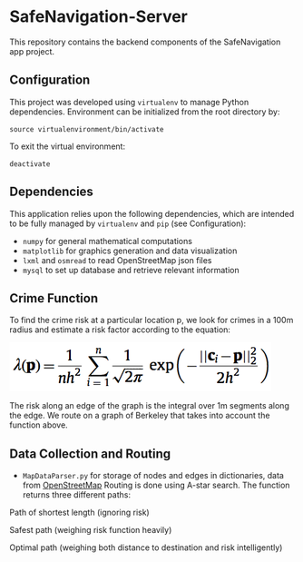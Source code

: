 # SafeNavigation-Server
This repository contains the backend components of the SafeNavigation app project.

Configuration
------------
This project was developed using `virtualenv` to manage Python dependencies. Environment can be initialized from the root directory by:
```
source virtualenvironment/bin/activate
```
To exit the virtual environment:
```
deactivate
```

Dependencies
------------
This application relies upon the following dependencies, which are intended to be fully managed by `virtualenv` and `pip` (see Configuration):
* `numpy` for general mathematical computations
* `matplotlib` for graphics generation and data visualization
* `lxml` and `osmread` to read OpenStreetMap json files
* `mysql` to set up database and retrieve relevant information

Crime Function
--------------
To find the crime risk at a particular location p, we look for crimes in a 100m radius and estimate a risk factor according to the equation:

![Gaussian Kernel](https://github.com/hbhargava7/NorthStar-Server/blob/master/images/Screen%20Shot%202016-11-13%20at%201.36.07%20AM.png) 

The risk along an edge of the graph is the integral over 1m segments along the edge. 
We route on a graph of Berkeley that takes into account the function above. 

Data Collection and Routing 
---------------------------
* `MapDataParser.py` for storage of nodes and edges in dictionaries, data from [OpenStreetMap](https://www.openstreetmap.org)
Routing is done using A-star search. The function returns three different paths:

Path of shortest length (ignoring risk)

Safest path (weighing risk function heavily)

Optimal path (weighing both distance to destination and risk intelligently)


